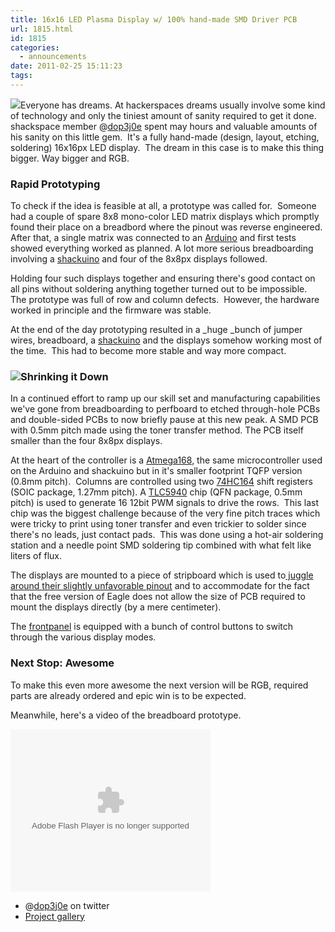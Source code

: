 ```yaml
---
title: 16x16 LED Plasma Display w/ 100% hand-made SMD Driver PCB
url: 1815.html
id: 1815
categories:
  - announcements
date: 2011-02-25 15:11:23
tags:
---
```


[![](https://blog.shackspace.de/gallery/var/thumbs/Projekte/LED-Plasma/action.jpg?m=1297895084)](https://blog.shackspace.de/gallery/index.php/Projekte/LED-Plasma/action)Everyone has dreams. At hackerspaces dreams usually involve some kind of technology and only the tiniest amount of sanity required to get it done.  shackspace member @[dop3j0e](https://twitter.com/dop3j0e) spent may hours and valuable amounts of his sanity on this little gem.  It's a fully hand-made (design, layout, etching, soldering) 16x16px LED display.  The dream in this case is to make this thing bigger. Way bigger and RGB.

### Rapid Prototyping

To check if the idea is feasible at all, a prototype was called for.  Someone had a couple of spare 8x8 mono-color LED matrix displays which promptly found their place on a breadbord where the pinout was reverse engineered.  After that, a single matrix was connected to an [Arduino](http://arduino.cc/) and first tests showed everything worked as planned. A lot more serious breadboarding involving a [shackuino](https://blog.shackspace.de/wiki/doku.php?id=project:shackuino) and four of the 8x8px displays followed.

Holding four such displays together and ensuring there's good contact on all pins without soldering anything together turned out to be impossible.  The prototype was full of row and column defects.  However, the hardware worked in principle and the firmware was stable.

At the end of the day prototyping resulted in a _huge _bunch of jumper wires, breadboard, a [shackuino](https://blog.shackspace.de/wiki/doku.php?id=project:shackuino) and the displays somehow working most of the time.  This had to become more stable and way more compact.

### [![](https://blog.shackspace.de/gallery/var/thumbs/Projekte/LED-Plasma/board.jpg?m=1297895033)](https://blog.shackspace.de/gallery/index.php/Projekte/LED-Plasma/board)Shrinking it Down

In a continued effort to ramp up our skill set and manufacturing capabilities we've gone from breadboarding to perfboard to etched through-hole PCBs and double-sided PCBs to now briefly pause at this new peak. A SMD PCB with 0.5mm pitch made using the toner transfer method. The PCB itself smaller than the four 8x8px displays.

At the heart of the controller is a [Atmega168](http://www.atmel.com/dyn/products/product_card.asp?part_id=3303), the same microcontroller used on the Arduino and shackuino but in it's smaller footprint TQFP version (0.8mm pitch).  Columns are controlled using two [74HC164](http://focus.ti.com/docs/prod/folders/print/sn74hc164.html) shift registers (SOIC package, 1.27mm pitch). A [TLC5940](http://focus.ti.com/docs/prod/folders/print/tlc5940.html) chip (QFN package, 0.5mm pitch) is used to generate 16 12bit PWM signals to drive the rows.  This last chip was the biggest challenge because of the very fine pitch traces which were tricky to print using toner transfer and even trickier to solder since there's no leads, just contact pads.  This was done using a hot-air soldering station and a needle point SMD soldering tip combined with what felt like liters of flux.

The displays are mounted to a piece of stripboard which is used to[ juggle around their slightly unfavorable pinout](https://blog.shackspace.de/gallery/index.php/Projekte/LED-Plasma/layer2) and to accommodate for the fact that the free version of Eagle does not allow the size of PCB required to mount the displays directly (by a mere centimeter).

The [frontpanel](https://blog.shackspace.de/gallery/index.php/Projekte/LED-Plasma/panel) is equipped with a bunch of control buttons to switch through the various display modes.

### Next Stop: Awesome

To make this even more awesome the next version will be RGB, required parts are already ordered and epic win is to be expected.

Meanwhile, here's a video of the breadboard prototype.

<embed src="http://img708.imageshack.us/flvplayer.swf?f=Ptwr" width="320" height="260" allowFullScreen="true" wmode="transparent" type="application/x-shockwave-flash"/>

*   @[dop3j0e](https://twitter.com/dop3j0e) on twitter
*   [Project gallery](https://blog.shackspace.de/gallery/index.php/Projekte/LED-Plasma)